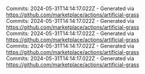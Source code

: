 Commits: 2024-05-31T14:14:17.022Z - Generated via https://github.com/marketplace/actions/artificial-grass
<br>
Commits: 2024-05-31T14:14:17.022Z - Generated via https://github.com/marketplace/actions/artificial-grass
<br>
Commits: 2024-05-31T14:14:17.022Z - Generated via https://github.com/marketplace/actions/artificial-grass
<br>
Commits: 2024-05-31T14:14:17.022Z - Generated via https://github.com/marketplace/actions/artificial-grass
<br>
Commits: 2024-05-31T14:14:17.022Z - Generated via https://github.com/marketplace/actions/artificial-grass
<br>
